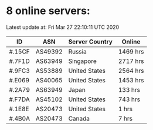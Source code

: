 # 8 online servers:

Latest update at: Fri Mar 27 22:10:11 UTC 2020

| ID | ASN | Server Country | Online |
| -- | --- | -------------- | ------ |
| #.15CF | AS49392 | Russia | 1469 hrs |
| #.7F1D | AS63949 | Singapore | 2717 hrs |
| #.9FC3 | AS53889 | United States | 2564 hrs |
| #.E069 | AS40065 | United States | 1453 hrs |
| #.2A79 | AS63949 | Japan | 133 hrs |
| #.F7DA | AS45102 | United States | 743 hrs |
| #.1E8E | AS20473 | United States | 1 hrs |
| #.4B0A | AS20473 | Canada | 7 hrs |

